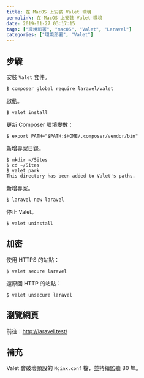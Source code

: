 ```yaml
---
title: 在 MacOS 上安裝 Valet 環境
permalink: 在-MacOS-上安裝-Valet-環境
date: 2019-01-27 03:17:15
tags: ["環境部署", "macOS", "Valet", "Laravel"]
categories: ["環境部署", "Valet"]
---
```


## 步驟
安裝 `Valet` 套件。
```
$ composer global require laravel/valet
```

啟動。
```
$ valet install
```

更新 Composer 環境變數：
```
$ export PATH="$PATH:$HOME/.composer/vendor/bin"
```

新增專案目錄。
```
$ mkdir ~/Sites
$ cd ~/Sites
$ valet park
This directory has been added to Valet's paths.
```

新增專案。
```
$ laravel new laravel
```

停止 Valet。
```
$ valet uninstall
```

## 加密
使用 HTTPS 的站點：
```
$ valet secure laravel
```

還原回 HTTP 的站點：
```
$ valet unsecure laravel
```

## 瀏覽網頁
前往：http://laravel.test/

## 補充
Valet 會破壞預設的 `Nginx.conf` 檔，並持續監聽 80 埠。